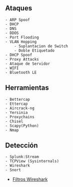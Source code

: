 ## Ataques

	- ARP Spoof
	- DHCP
	- DNS
	- DDOS 
	- Port Flooding
	- VLAN Hopping
		- Suplantacion de Switch
		- Doble Etiquetado
	- DHCP Spoof
	- Proxy Attacks
	- Ataque de Servidor
	- WIFI
	- Bluetooth LE

## Herramientas

	- Bettercap
	- Ettercap
	- Aircrack-ng
	- Yersinia
	- Proxychains
	- Chisel
	- Scapy(Python)
	- Nmap

## Detección
	
	- Splunk:Stream
	- TCPView (Sysinternals)
	- Wireshark
	- Snort

* [Filtros Wireshark](https://www.comparitech.com/net-admin/wireshark-cheat-sheet/)

